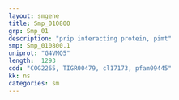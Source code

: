 ```yaml
---
layout: smgene
title: Smp_010800
grp: Smp_01
description: "prip interacting protein, pimt"
smp: Smp_010800.1
uniprot: "G4VMQ5"
length:  1293
cdd: "COG2265, TIGR00479, cl17173, pfam09445"
kk: ns
categories: sm
---
```

